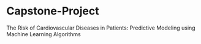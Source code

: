 # Capstone-Project
The Risk of Cardiovascular Diseases in Patients: Predictive Modeling using Machine Learning Algorithms
